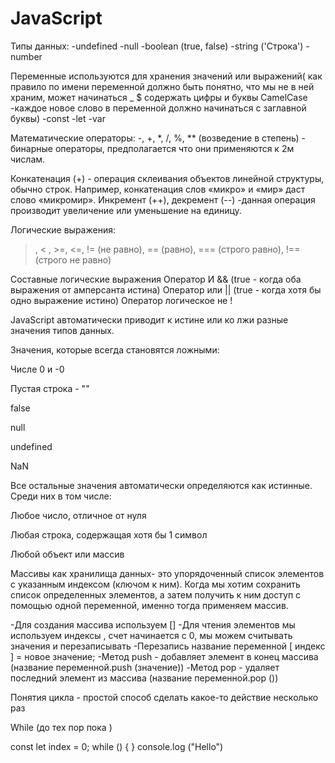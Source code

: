# JavaScript

Типы данных:
-undefined
-null
-boolean (true, false)
-string ('Строка')
-number

Переменные используются для хранения значений или выражений( как правило по имени переменной должно быть понятно, что мы не в ней храним, может начинаться _ $ содержать цифры и буквы 
CamelСase -каждое новое слово в переменной должно начинаться с заглавной буквы)
-const 
-let 
-var

Математические операторы: 
-, +, *, /, %, ** (возведение в степень) - бинарные операторы, предполагается что они применяются к 2м числам.

Конкатенация (+) - операция склеивания объектов линейной структуры, обычно строк. Например, конкатенация слов «микро» и «мир» даст слово «микромир».
Инкремент (++), декремент (--) -данная операция производит увеличение или уменьшение на единицу.

Логические выражения: 
>, < , >=, <=, != (не равно), == (равно), === (строго равно), !== (строго не равно)

Составные логические выражения
Оператор И && (true - когда оба выражения от амперсанта истина)
Оператор или || (true - когда хотя бы одно выражение истино)
Оператор логическое не  ! 

JavaScript автоматически приводит к истине или ко лжи разные значения типов данных.

 

Значения, которые всегда становятся ложными:

Числе 0 и -0

Пустая строка - ""

false

null

undefined

NaN

Все остальные значения автоматически определяются как истинные. Среди них в том числе:

Любое число, отличное от нуля

Любая строка, содержащая хотя бы 1 символ

Любой объект или массив

Массивы как хранилища данных- это упорядоченный список элементов с указанным индексом (ключом к ним). Когда мы хотим сохранить список определенных элементов, а затем получить к ним доступ с помощью одной переменной, именно тогда применяем массив.

-Для создания массива используем []
-Для чтения элементов мы используем индексы , счет начинается с 0, мы можем считывать значения и перезаписывать
-Перезапись название переменной [ индекс ] = новое значение;
-Метод push - добавляет элемент в конец массива (название переменной.push (значение))
-Метод pop - удаляет последний элемент из массива (название переменной.pop ()) 

Понятия цикла - простой способ сделать какое-то действие несколько раз

While (до тех пор пока )

const 
let index = 0;
while () {
}
console.log ("Hello")




